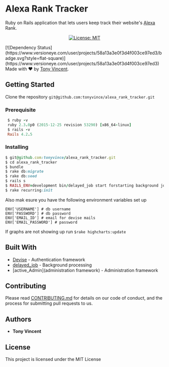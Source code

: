 # Alexa Rank Tracker
Ruby on Rails application that lets users keep track their website's [Alexa](http://www.alexa.com/siteinfo) Rank.
<p align="center">
<a href="https://raw.githubusercontent.com/tonyvince/alexa_rank_tracker/master/LICENSE"><img src="http://img.shields.io/badge/license-MIT-blue.svg?style=flat" alt="License: MIT" /></a>
</p>
[![Dependency Status](https://www.versioneye.com/user/projects/58a13a3e0f3d4f003ce97ed3/badge.svg?style=flat-square)](https://www.versioneye.com/user/projects/58a13a3e0f3d4f003ce97ed3)
Made with ❤️ by <a href="mailto:tonyvince7@gmail.com">Tony Vincent</a>.

## Getting Started

Clone the repository `git@github.com:tonyvince/alexa_rank_tracker.git`

### Prerequisite

```ruby
 $ ruby -v
 ruby 2.3.0p0 (2015-12-25 revision 53290) [x86_64-linux]
 $ rails -v
 Rails 4.2.5

```


### Installing



```ruby
$ git@github.com:tonyvince/alexa_rank_tracker.git
$ cd alexa_rank_tracker
$ bundle
$ rake db:migrate
$ rake db:seed
$ rails s
$ RAILS_ENV=development bin/delayed_job start forstarting background jobs
$ rake recurring:init


```

Also mak esure you have the following environment variables set up

```
ENV['USERNAME'] # db username
ENV['PASSWORD'] # db password
ENV['EMAIL_ID'] # email for devise mails
ENV['EMAIL_PASSWORD'] # password 
```
If graphs are not showing up run `$rake highcharts:update`

## Built With

* [Devise](https://github.com/plataformatec/devise) - Authentication framework
* [delayed_job](https://github.com/collectiveidea/delayed_job_active_record) - Background processing
* [active_Admin](administration framework) - Administration framework

## Contributing

Please read [CONTRIBUTING.md](https://gist.github.com/PurpleBooth/b24679402957c63ec426) for details on our code of conduct, and the process for submitting pull requests to us.

 

## Authors

* **Tony Vincent** 

## License

This project is licensed under the MIT License